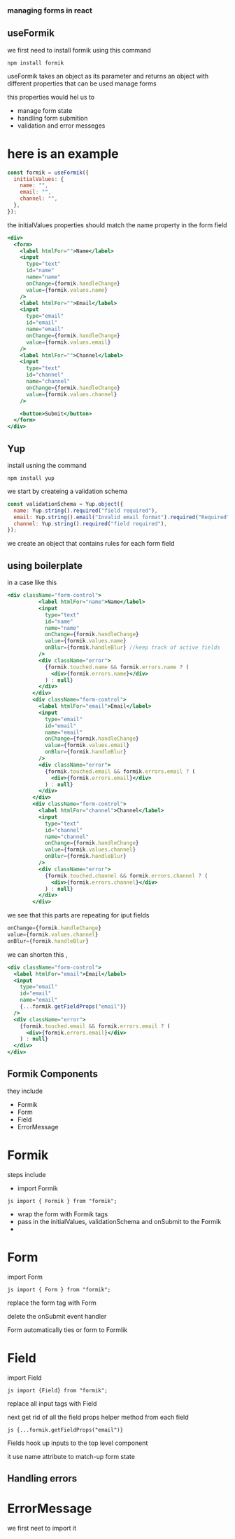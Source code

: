### managing forms in react

## useFormik

we first need to install formik using this command

`npm install formik`

useFormik takes an object as its parameter and returns an
object with different properties that can be used manage forms

this properties would hel us to

- manage form state
- handling form submition
- validation and error messeges

# here is an example

```js
const formik = useFormik({
  initialValues: {
    name: "",
    email: "",
    channel: "",
  },
});
```

the initialValues properties should match the name property in the form field

```jsx
<div>
  <form>
    <label htmlFor="">Name</label>
    <input
      type="text"
      id="name"
      name="name"
      onChange={formik.handleChange}
      value={formik.values.name}
    />
    <label htmlFor="">Email</label>
    <input
      type="email"
      id="email"
      name="email"
      onChange={formik.handleChange}
      value={formik.values.email}
    />
    <label htmlFor="">Channel</label>
    <input
      type="text"
      id="channel"
      name="channel"
      onChange={formik.handleChange}
      value={formik.values.channel}
    />

    <button>Submit</button>
  </form>
</div>
```

## Yup

install usning the command

`npm install yup`

we start by createing a validation schema

```js
const validationSchema = Yup.object({
  name: Yup.string().required("field required"),
  email: Yup.string().email("Invalid email format").required("Required"),
  channel: Yup.string().required("field required"),
});
```

we create an object that contains rules for each form field

## using boilerplate

in a case like this

```jsx
<div className="form-control">
          <label htmlFor="name">Name</label>
          <input
            type="text"
            id="name"
            name="name"
            onChange={formik.handleChange}
            value={formik.values.name}
            onBlur={formik.handleBlur} //keep track of active fields
          />
          <div className="error">
            {formik.touched.name && formik.errors.name ? (
              <div>{formik.errors.name}</div>
            ) : null}
          </div>
        </div>
        <div className="form-control">
          <label htmlFor="email">Email</label>
          <input
            type="email"
            id="email"
            name="email"
            onChange={formik.handleChange}
            value={formik.values.email}
            onBlur={formik.handleBlur}
          />
          <div className="error">
            {formik.touched.email && formik.errors.email ? (
              <div>{formik.errors.email}</div>
            ) : null}
          </div>
        </div>
        <div className="form-control">
          <label htmlFor="channel">Channel</label>
          <input
            type="text"
            id="channel"
            name="channel"
            onChange={formik.handleChange}
            value={formik.values.channel}
            onBlur={formik.handleBlur}
          />
          <div className="error">
            {formik.touched.channel && formik.errors.channel ? (
              <div>{formik.errors.channel}</div>
            ) : null}
          </div>
        </div>

```

we see that this parts are repeating for iput fields

```jsx
onChange={formik.handleChange}
value={formik.values.channel}
onBlur={formik.handleBlur}
```

we can shorten this ,

```jsx
<div className="form-control">
  <label htmlFor="email">Email</label>
  <input
    type="email"
    id="email"
    name="email"
    {...formik.getFieldProps("email")}
  />
  <div className="error">
    {formik.touched.email && formik.errors.email ? (
      <div>{formik.errors.email}</div>
    ) : null}
  </div>
</div>
```

## Formik Components

they include

- Formik
- Form
- Field
- ErrorMessage

# Formik

steps include

- import Formik

`js import { Formik } from "formik";`

- wrap the form with Formik tags
- pass in the initialValues, validationSchema and onSubmit to the Formik
-

# Form

import Form

`js import { Form } from "formik"; `

replace the form tag with Form

delete the onSubmit event handler

Form automatically ties or form to Formlik

# Field

import Field

`js import {Field} from "formik";`

replace all input tags with Field

next get rid of all the field props helper method from each field

`js {...formik.getFieldProps("email")}`

Fields hook up inputs to the top level component

it use name attribute to match-up form state

## Handling errors

# ErrorMessage

we first neet to import it
